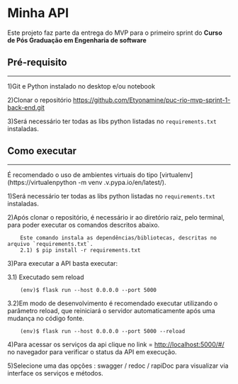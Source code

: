 # Minha API

Este projeto faz parte da entrega do MVP para o primeiro sprint do  **Curso de Pós Graduação em Engenharia de software** 

 
## Pré-requisito
---
1)Git e Python instalado no desktop e/ou notebook   

2)Clonar o repositório https://github.com/Etyonamine/puc-rio-mvp-sprint-1-back-end.git

3)Será necessário ter todas as libs python listadas no `requirements.txt` instaladas.

## Como executar 
---
É recomendado o uso de ambientes virtuais do tipo [virtualenv]
(https://virtualenpython -m venv .v.pypa.io/en/latest/).

1)Será necessário ter todas as libs python listadas no `requirements.txt` instaladas.

2)Após clonar o repositório, é necessário ir ao diretório raiz, pelo terminal, para poder executar os comandos descritos abaixo.
```
    Este comando instala as dependências/bibliotecas, descritas no arquivo `requirements.txt`.
    2.1) $ pip install -r requirements.txt     

```

3)Para executar a API  basta executar:

3.1) Executado sem reload
```
    (env)$ flask run --host 0.0.0.0 --port 5000
```
3.2)Em modo de desenvolvimento é recomendado executar utilizando o parâmetro reload, que reiniciará o servidor
automaticamente após uma mudança no código fonte. 

```
    (env)$ flask run --host 0.0.0.0 --port 5000 --reload
```

4)Para acessar os serviços da api clique no link = [http://localhost:5000/#/](http://localhost:5000/#/) no navegador para verificar o status da API em execução.

5)Selecione uma das opções : swagger / redoc / rapiDoc para visualizar via interface os serviços e métodos.
